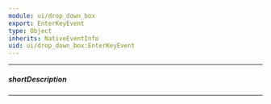 ```yaml
---
module: ui/drop_down_box
export: EnterKeyEvent
type: Object
inherits: NativeEventInfo
uid: ui/drop_down_box:EnterKeyEvent
---
```

---
##### shortDescription
<!-- Description goes here -->

---
<!-- Description goes here -->